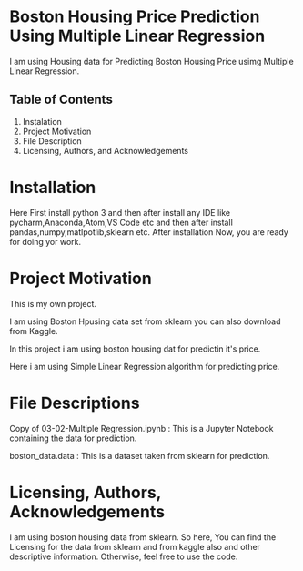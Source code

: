 # Boston Housing Price Prediction Using Multiple Linear Regression
   I am using Housing data for Predicting Boston Housing Price usimg Multiple Linear Regression.

## Table of Contents

1. Instalation
2. Project Motivation
3. File Description
4. Licensing, Authors, and Acknowledgements

# Installation

 Here First install python 3 and then after install any IDE like pycharm,Anaconda,Atom,VS Code etc and then after install                 pandas,numpy,matlpotlib,sklearn etc.
 After installation Now, you are ready for doing yor work.

 # Project Motivation

  This is my own  project.

  I am using Boston Hpusing data set from sklearn 
  you can also download from Kaggle.

  In this project i am using boston housing dat for predictin it's price.

  Here i am using Simple Linear Regression algorithm for predicting price.

# File Descriptions

 Copy of 03-02-Multiple Regression.ipynb  :  This is a Jupyter Notebook containing the data for prediction.

 boston_data.data  :  This is a dataset taken from sklearn for prediction.

# Licensing, Authors, Acknowledgements

I am using boston housing  data from sklearn. So here, You can find the Licensing for the data from sklearn and from kaggle also and other descriptive information. Otherwise, feel free to use the code.
